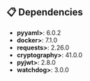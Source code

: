 ## 📋 Dependencies

- **pyyaml>**: 6.0.2
- **docker>**: 7.1.0
- **requests>**: 2.26.0
- **cryptography>**: 41.0.0
- **pyjwt>**: 2.8.0
- **watchdog>**: 3.0.0

